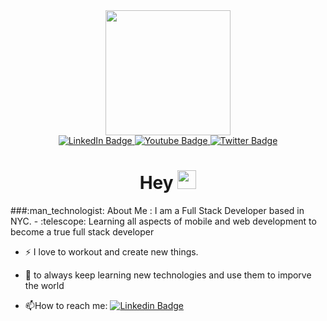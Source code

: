 <div id="header" align="center">
  <img src="https://media.giphy.com/media/wT8WX0AcRuyk8FfvYS/giphy.gif" width="200"/>
  <div id="badges">
  <a href="https://www.linkedin.com/in/mohamed-muflahi/">
    <img src="https://img.shields.io/badge/LinkedIn-blue?style=for-the-badge&logo=linkedin&logoColor=white" alt="LinkedIn Badge"/>
  </a>
  <a href="">
    <img src="https://img.shields.io/badge/YouTube-red?style=for-the-badge&logo=youtube&logoColor=white" alt="Youtube Badge"/>
  </a>
  <a href="">
    <img src="https://img.shields.io/badge/Twitter-blue?style=for-the-badge&logo=twitter&logoColor=white" alt="Twitter Badge"/>
  </a>
</div>
<img src="https://komarev.com/ghpvc/?username=MohamedMuflahi&style=flat-square&color=blue" alt=""/>
  <h1>
  Hey
  <img src="https://media.giphy.com/media/hvRJCLFzcasrR4ia7z/giphy.gif" width="30px"/>
</h1>
</div>
###:man_technologist: About Me :
I am a Full Stack Developer based in NYC.
- :telescope: Learning all aspects of mobile and web development to become a true full stack developer

- :zap: I love to workout and create new things.

- :goal_net: to always keep learning new technologies and use them to imporve the world 

- :mailbox:How to reach me: [![Linkedin Badge](https://img.shields.io/badge/-Mohamed-blue?style=flat&logo=Linkedin&logoColor=white)](https://www.linkedin.com/in/mohamed-muflahi/)
